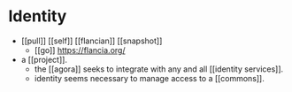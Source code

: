 # Identity

- [[pull]] [[self]] [[flancian]] [[snapshot]]
  - [[go]] https://flancia.org/
- a [[project]].
  - the [[agora]] seeks to integrate with any and all [[identity services]].
  - identity seems necessary to manage access to a [[commons]].


